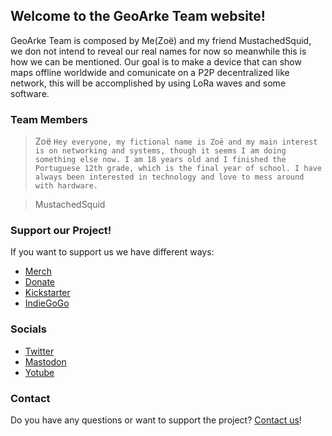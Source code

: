 ## Welcome to the GeoArke Team website!
GeoArke Team is composed by Me(Zoë) and my friend MustachedSquid, we don not intend to reveal our real names for now so meanwhile this is how we can be mentioned.
Our goal is to make a device that can show maps offline worldwide and comunicate on a P2P decentralized like network, this will be accomplished by using LoRa waves and some software.



### Team Members

> Zoë ```Hey everyone, my fictional name is Zoë and my main interest is on networking and systems, though it seems I am doing something else now. I am 18 years old and I finished the Portuguese 12th grade, which is the final year of school. I have always been interested in technology and love to mess around with hardware.```

> MustachedSquid


### Support our Project!

If you want to support us we have different ways:

- [Merch](https://my-store-c39d95.creator-spring.com)
- [Donate]()
- [Kickstarter]()
- [IndieGoGo]()



### Socials

- [Twitter]()
- [Mastodon]()
- [Yotube](https://www.youtube.com/channel/UCNnzCbmJfNzfZmA_VHrLKgA)



### Contact

Do you have any questions or want to support the project? [Contact us](mailto:geoarketeam@gmail.com)!

